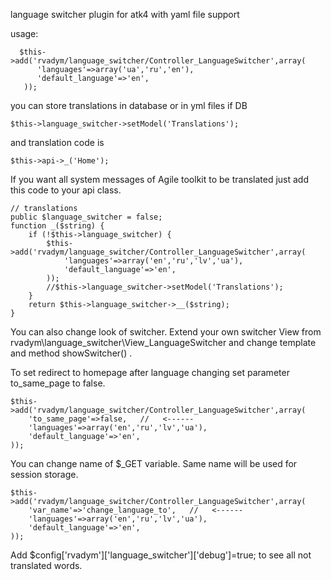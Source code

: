 language switcher plugin for atk4 with yaml file support

usage:

      $this->add('rvadym/language_switcher/Controller_LanguageSwitcher',array(
          'languages'=>array('ua','ru','en'),
          'default_language'=>'en',
       ));

you can store translations in database or in yml files
if DB

    $this->language_switcher->setModel('Translations');

and translation code is

    $this->api->_('Home');

If you want all system messages of Agile toolkit to be translated just add this code to your api class.

    // translations
    public $language_switcher = false;
    function _($string) {
        if (!$this->language_switcher) {
            $this->add('rvadym/language_switcher/Controller_LanguageSwitcher',array(
                'languages'=>array('en','ru','lv','ua'),
                'default_language'=>'en',
            ));
            //$this->language_switcher->setModel('Translations');
        }
        return $this->language_switcher->__($string);
    }

You can also change look of switcher.
Extend your own switcher View from rvadym\language_switcher\View_LanguageSwitcher and change template and method showSwitcher() .

To set redirect to homepage after language changing set parameter to_same_page to false.

	$this->add('rvadym/language_switcher/Controller_LanguageSwitcher',array(
		'to_same_page'=>false,   //   <------
		'languages'=>array('en','ru','lv','ua'),
		'default_language'=>'en',
	));

You can change name of $_GET variable. Same name will be used for session storage.

	$this->add('rvadym/language_switcher/Controller_LanguageSwitcher',array(
		'var_name'=>'change_language_to',   //   <------
		'languages'=>array('en','ru','lv','ua'),
		'default_language'=>'en',
	));

Add $config['rvadym']['language_switcher']['debug']=true; to see all not translated words.